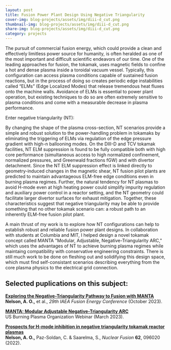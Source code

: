 ```yaml
---
layout: post
title: Fusion Power Plant Design Using Negative Triangularity
cover-img: blog-projects/assets/img/diii-d_cut.png
thumbnail-img: blog-projects/assets/img/diii-d_cut.png
share-img: blog-projects/assets/img/diii-d_cut.png
category: projects
---
```


The pursuit of commercial fusion energy, which could provide a clean and effectively limitless power source for humanity, is often heralded as one of the most important and difficult scientific endeavors of our time. One of the leading approaches for fusion, the tokamak, uses magnetic fields to confine a hot and dense plasma inside a toroidal vacuum vessel. Typically, this configuration can access plasma conditions capable of sustained fusion reactions, but in the process of doing so creates periodic edge instabilities called “ELMs” (Edge Localized Modes) that release tremendous heat fluxes onto the machine walls. Avoidance of ELMs is essential to power plant operation, but existing techniques to do so are often extremely sensitive to plasma conditions and come with a measurable decrease in plasma performance.

Enter negative triangularity (NT):

By changing the shape of the plasma cross-section, NT scenarios provide a simple and robust solution to the power-handling problem in tokamaks by eliminating the triggering of ELMs via regulation of the edge pressure gradient with high-n ballooning modes. On the DIII-D and TCV tokamak facilities, NT ELM suppression is found to be fully compatible both with high core performance (simultaneous access to high normalized confinement, normalized pressures, and Greenwald fractions fGW) and with divertor detachment. Since the NT ELM suppression effect is linked directly to geometry-induced changes in the magnetic shear, NT fusion pilot plants are predicted to maintain advantageous ELM-free edge conditions even in burning plasma regimes. Further, the natural tendency for NT plasmas to avoid H-mode even at high heating power could simplify impurity regulation and auxiliary power control in a reactor setting, and the NT geometry could facilitate larger divertor surfaces for exhaust mitigation. Together, these characteristics suggest that negative triangularity may be able to provide something that no other tokamak scenario can: a robust path to an inherently ELM-free fusion pilot plant.

A main thrust of my work is to explore how NT configurations can help to establish robust and reliable fusion power plant designs. In collaboration with students at Columbia and MIT, I helped design a novel tokamak concept called MANTA "Modular, Adjustable, Negative-Triangularity ARC," which uses the advantages of NT to achieve burning plasma regimes while maintaing compatibility with conservative engineering constraints. There is still much work to be done on fleshing out and solidifying this design space, which must find self-consistant scenarios describing everything from the core plasma physics to the electrical grid connection. 

## Selected puplications on this subject:

**[Exploring the Negative-Triangularity Pathway to Fusion with MANTA](https://github.com/nelsonand/website/blob/main/blog-projects/assets/docs/2023_MANTA_IAEA.pdf)**<br />
**Nelson, A. O.,** et al., _29th IAEA Fusion Energy Conference_ (October 2023).

**[MANTA: Modular Adjustable Negative-Triangularity ARC](https://burningplasma.org/resources/ref/Web_Seminars/MANTA_USBPO_Webinar_Presentation.pdf)**<br />
US Burning Plasma Organization Webinar (March 2023).

**[Prospects for H-mode inhibition in negative triangularity tokamak reactor plasmas](https://doi.org/10.1088/1741-4326/ac8064)** <br />
**Nelson, A. O.,** Paz-Soldan, C. & Saarelma, S., _Nuclear Fusion_ **62**, 096020 (2022).
